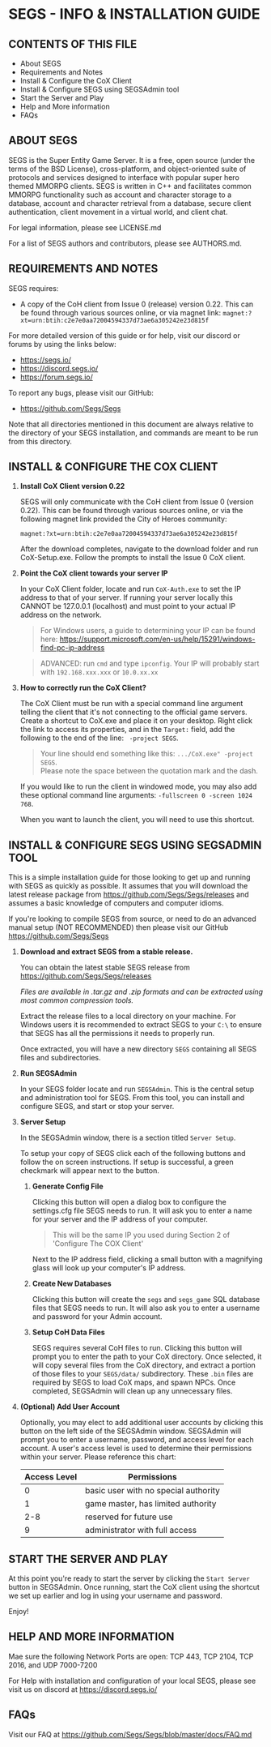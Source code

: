 SEGS - INFO & INSTALLATION GUIDE
======

CONTENTS OF THIS FILE
------
- About SEGS
- Requirements and Notes
- Install & Configure the CoX Client
- Install & Configure SEGS using SEGSAdmin tool
- Start the Server and Play
- Help and More information
- FAQs


ABOUT SEGS
------
SEGS is the Super Entity Game Server. It is a free, open source (under the terms of the BSD License), cross-platform, and object-oriented suite of protocols and services designed to interface with popular super hero themed MMORPG clients. SEGS is written in C++ and facilitates common MMORPG functionality such as account and character storage to a database, account and character retrieval from a database, secure client authentication, client movement in a virtual world, and client chat.

For legal information, please see LICENSE.md

For a list of SEGS authors and contributors, please see AUTHORS.md.


REQUIREMENTS AND NOTES
------

SEGS requires:

- A copy of the CoH client from Issue 0 (release) version 0.22. This can be found through various sources online, or via magnet link: 
  `magnet:?xt=urn:btih:c2e7e0aa72004594337d73ae6a305242e23d815f`

For more detailed version of this guide or for help, visit our discord or forums by using the links below:
- https://segs.io/
- https://discord.segs.io/
- https://forum.segs.io/

To report any bugs, please visit our GitHub:
- https://github.com/Segs/Segs

Note that all directories mentioned in this document are always relative to the directory of your SEGS installation, and commands are meant to be run from this directory.


INSTALL & CONFIGURE THE COX CLIENT
------

1. **Install CoX Client version 0.22**

   SEGS will only communicate with the CoH client from Issue 0 (version 0.22). This can be found through various sources online, or via the following magnet link provided the City of Heroes community:

   ```
   magnet:?xt=urn:btih:c2e7e0aa72004594337d73ae6a305242e23d815f
   ```

   After the download completes, navigate to the download folder and run CoX-Setup.exe. Follow the prompts to install the Issue 0 CoX client.


2. **Point the CoX client towards your server IP**

   In your CoX Client folder, locate and run `CoX-Auth.exe` to set the IP address to that of your server. If running your server locally this CANNOT be 127.0.0.1 (localhost) and must point to your actual IP address on the network.
   
   > For Windows users, a guide to determining your IP can be found here: https://support.microsoft.com/en-us/help/15291/windows-find-pc-ip-address
   
   > ADVANCED: run `cmd` and type `ipconfig`. Your IP will probably start with `192.168.xxx.xxx` or `10.0.xx.xx`


3. **How to correctly run the CoX Client?**

   The CoX Client must be run with a special command line argument telling the client that it's not connecting to the official game servers. Create a shortcut to CoX.exe and place it on your desktop. Right click the link to access its properties, and in the `Target:` field, add the following to the end of the line: ` -project SEGS`.

   > Your line should end something like this: `.../CoX.exe" -project SEGS`.  
Please note the space between the quotation mark and the dash.
      
   If you would like to run the client in windowed mode, you may also add these optional command line arguments: `-fullscreen 0 -screen 1024 768`.
   
   When you want to launch the client, you will need to use this shortcut.


INSTALL & CONFIGURE SEGS USING SEGSADMIN TOOL
------

This is a simple installation guide for those looking to get up and running with SEGS as quickly as possible. It assumes that you will download the latest release package from https://github.com/Segs/Segs/releases and assumes a basic knowledge of computers and computer idioms.

If you're looking to compile SEGS from source, or need to do an advanced manual setup (NOT RECOMMENDED) then please visit our GitHub https://github.com/Segs/Segs


1. **Download and extract SEGS from a stable release.**

   You can obtain the latest stable SEGS release from https://github.com/Segs/Segs/releases
   
   _Files are available in .tar.gz and .zip formats and can be extracted using most common compression tools._

   Extract the release files to a local directory on your machine. For Windows users it is recommended to extract SEGS to your `C:\` to ensure that SEGS has all the permissions it needs to properly run.

   Once extracted, you will have a new directory `SEGS` containing all SEGS files and subdirectories.
   
   
2. **Run SEGSAdmin**

   In your SEGS folder locate and run `SEGSAdmin`. This is the central setup and administration tool for SEGS. From this tool, you can install and configure SEGS, and start or stop your server.
   
   
3. **Server Setup**

   In the SEGSAdmin window, there is a section titled `Server Setup`.
   
   To setup your copy of SEGS click each of the following buttons and follow the on screen instructions. If setup is successful, a green checkmark will appear next to the button.
   
   
   1. **Generate Config File**

      Clicking this button will open a dialog box to configure the settings.cfg file SEGS needs to run. It will ask you to enter a name for your server and the IP address of your computer.
      
      > This will be the same IP you used during Section 2 of 'Configure The COX Client'
      
      Next to the IP address field, clicking a small button with a magnifying glass will look up your computer's IP address.
   
      
   2. **Create New Databases**

      Clicking this button will create the `segs` and `segs_game` SQL database files that SEGS needs to run. It will also ask you to enter a username and password for your Admin account.


   3. **Setup CoH Data Files**

      SEGS requires several CoH files to run. Clicking this button will prompt you to enter the path to your CoX directory. Once selected, it will copy several files from the CoX directory, and extract a portion of those files to your `SEGS/data/` subdirectory. These `.bin` files are required by SEGS to load CoX maps, and spawn NPCs. Once completed, SEGSAdmin will clean up any unnecessary files.


4. **(Optional) Add User Account**

   Optionally, you may elect to add additional user accounts by clicking this button on the left side of the SEGSAdmin window. SEGSAdmin will prompt you to enter a username, password, and access level for each account. A user's access level is used to determine their permissions within your server. Please reference this chart:
   
   | Access Level    | Permissions                          |
   | -------------   | ------------------------------------ |
   | 0               | basic user with no special authority |
   | 1               | game master, has limited authority   |
   | 2-8             | reserved for future use              |
   | 9               | administrator with full access       |



START THE SERVER AND PLAY
------

At this point you're ready to start the server by clicking the `Start Server` button in SEGSAdmin. Once running, start the CoX client using the shortcut we set up earlier and log in using your username and password.

Enjoy!


HELP AND MORE INFORMATION
------

Mae sure the following Network Ports are open: TCP 443, TCP 2104, TCP 2016, and UDP 7000-7200

For Help with installation and configuration of your local SEGS, please see visit us on discord at https://discord.segs.io/


FAQs
------

Visit our FAQ at https://github.com/Segs/Segs/blob/master/docs/FAQ.md
